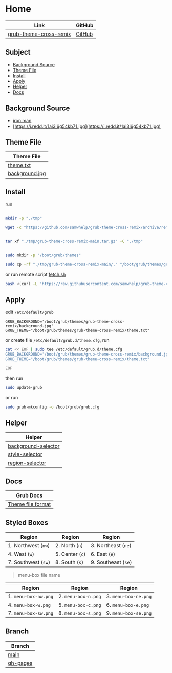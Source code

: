 

# Home

| Link | GitHub |
| ---- | ------ |
| [grub-theme-cross-remix](https://samwhelp.github.io/grub-theme-cross-remix/) | [GitHub](https://github.com/samwhelp/grub-theme-cross-remix) |




## Subject

* [Background Source](#background-source)
* [Theme File](#theme-file)
* [Install](#install)
* [Apply](#apply)
* [Helper](#helper)
* [Docs](#docs)




## Background Source

* [iron man](https://www.reddit.com/r/wallpaper/comments/olengo/3840x2160_iron_man/)
* [https://i.redd.it/1ai3l6g54kb71.jpg](https://i.redd.it/1ai3l6g54kb71.jpg)




## Theme File

| Theme File                       |
| -------------------------------- |
| [theme.txt](https://github.com/samwhelp/grub-theme-cross-remix/blob/main/theme.txt)           |
| [background.jpg](https://github.com/samwhelp/grub-theme-cross-remix/blob/main/background.jpg) |




## Install

run

``` sh

mkdir -p "./tmp"

wget -c "https://github.com/samwhelp/grub-theme-cross-remix/archive/refs/heads/main.tar.gz" -O "./tmp/grub-theme-cross-remix-main.tar.gz"


tar xf "./tmp/grub-theme-cross-remix-main.tar.gz" -C "./tmp"


sudo mkdir -p "/boot/grub/themes"

sudo cp -rf "./tmp/grub-theme-cross-remix-main/." "/boot/grub/themes/grub-theme-cross-remix"

```

or run remote script [fetch.sh](https://github.com/samwhelp/grub-theme-cross-remix/blob/main/helper/theme-installer/fetch.sh)

``` sh
bash <(curl -L 'https://raw.githubusercontent.com/samwhelp/grub-theme-cross-remix/main/helper/theme-installer/fetch.sh')
```




## Apply

edit `/etc/default/grub`

```
GRUB_BACKGROUND='/boot/grub/themes/grub-theme-cross-remix/background.jpg'
GRUB_THEME="/boot/grub/themes/grub-theme-cross-remix/theme.txt"
```

or create file `/etc/default/grub.d/theme.cfg`, run

``` sh
cat << EOF | sudo tee /etc/default/grub.d/theme.cfg
GRUB_BACKGROUND='/boot/grub/themes/grub-theme-cross-remix/background.jpg'
GRUB_THEME="/boot/grub/themes/grub-theme-cross-remix/theme.txt"

EOF
```


then run

``` sh
sudo update-grub
```

or run

``` sh
sudo grub-mkconfig -o /boot/grub/grub.cfg
```




## Helper

| Helper |
| ------ |
| [background-selector](https://github.com/samwhelp/grub-theme-cross-remix/tree/main/helper/background-selector) |
| [style-selector](https://github.com/samwhelp/grub-theme-cross-remix/tree/main/helper/style-selector) |
| [region-selector](https://github.com/samwhelp/grub-theme-cross-remix/tree/main/helper/region-selector) |




## Docs

| Grub Docs |
| ---- |
| [Theme file format](https://www.gnu.org/software/grub/manual/grub/html_node/Theme-file-format.html) |




## Styled Boxes

| Region              | Region          | Region              |
| ------------------- | --------------- | ------------------- |
| 1. Northwest (`nw`) | 2. North (`n`)  | 3. Northeast (`ne`) |
| 4. West (`w`)       | 5. Center (`c`) | 6. East (`e`)       |
| 7. Southwest (`sw`) | 8. South (`s`)  | 9. Southeast (`se`) |

> menu-box file name

| Region               | Region              | Region               |
| -------------------- | ------------------- | -------------------- |
| 1. `menu-box-nw.png` | 2. `menu-box-n.png` | 3. `menu-box-ne.png` |
| 4. `menu-box-w.png`  | 5. `menu-box-c.png` | 6. `menu-box-e.png`  |
| 7. `menu-box-sw.png` | 8. `menu-box-s.png` | 9. `menu-box-se.png` |




## Branch

| Branch |
| --- |
| [main](https://github.com/samwhelp/grub-theme-cross-remix/tree/main) |
| [gh-pages](https://github.com/samwhelp/grub-theme-cross-remix/tree/gh-pages) |
